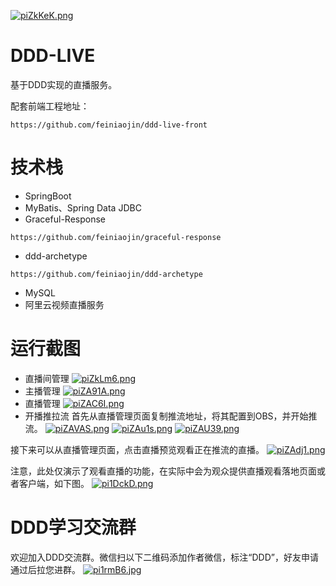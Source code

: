 [![piZkKeK.png](https://z1.ax1x.com/2023/10/26/piZkKeK.png)](https://imgse.com/i/piZkKeK)

# DDD-LIVE

基于DDD实现的直播服务。

配套前端工程地址：

```text
https://github.com/feiniaojin/ddd-live-front
```

# 技术栈

- SpringBoot
- MyBatis、Spring Data JDBC
- Graceful-Response
```text
https://github.com/feiniaojin/graceful-response
```
- ddd-archetype
```text
https://github.com/feiniaojin/ddd-archetype
```
- MySQL
- 阿里云视频直播服务

# 运行截图

- 直播间管理
[![piZkLm6.png](https://z1.ax1x.com/2023/10/26/piZkLm6.png)](https://imgse.com/i/piZkLm6)
- 主播管理
  [![piZA91A.png](https://z1.ax1x.com/2023/10/26/piZA91A.png)](https://imgse.com/i/piZA91A)
- 直播管理
  [![piZAC6I.png](https://z1.ax1x.com/2023/10/26/piZAC6I.png)](https://imgse.com/i/piZAC6I)
- 开播推拉流
首先从直播管理页面复制推流地址，将其配置到OBS，并开始推流。
  [![piZAVAS.png](https://z1.ax1x.com/2023/10/26/piZAVAS.png)](https://imgse.com/i/piZAVAS)
  [![piZAu1s.png](https://z1.ax1x.com/2023/10/26/piZAu1s.png)](https://imgse.com/i/piZAu1s)
  [![piZAU39.png](https://z1.ax1x.com/2023/10/26/piZAU39.png)](https://imgse.com/i/piZAU39)

接下来可以从直播管理页面，点击直播预览观看正在推流的直播。
[![piZAdj1.png](https://z1.ax1x.com/2023/10/26/piZAdj1.png)](https://imgse.com/i/piZAdj1)

注意，此处仅演示了观看直播的功能，在实际中会为观众提供直播观看落地页面或者客户端，如下图。
[![pi1DckD.png](https://z1.ax1x.com/2023/11/08/pi1DckD.png)](https://imgse.com/i/pi1DckD)

# DDD学习交流群
欢迎加入DDD交流群。微信扫以下二维码添加作者微信，标注“DDD”，好友申请通过后拉您进群。
[![pi1rmB6.jpg](https://z1.ax1x.com/2023/11/08/pi1rmB6.jpg)](https://imgse.com/i/pi1rmB6)
